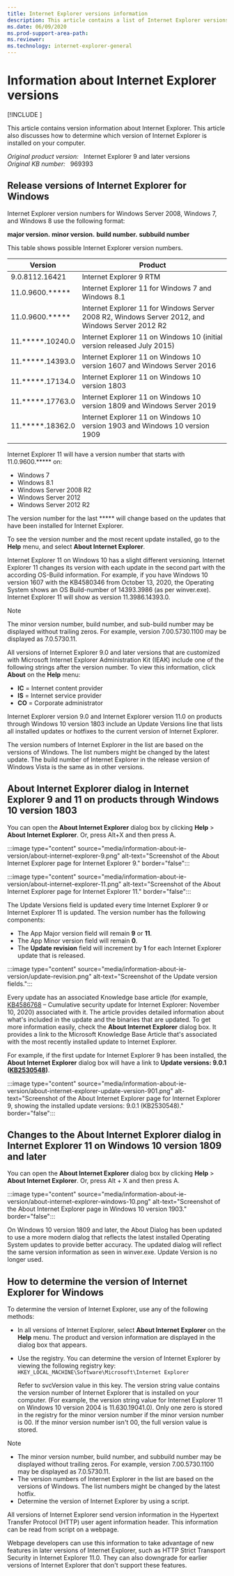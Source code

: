 ```yaml
---
title: Internet Explorer versions information
description: This article contains a list of Internet Explorer versions.
ms.date: 06/09/2020
ms.prod-support-area-path: 
ms.reviewer: 
ms.technology: internet-explorer-general
---
```

# Information about Internet Explorer versions

[!INCLUDE [](../includes/browsers-important.md)]

This article contains version information about Internet Explorer. This article also discusses how to determine which version of Internet Explorer is installed on your computer.

_Original product version:_ &nbsp; Internet Explorer 9 and later versions  
_Original KB number:_ &nbsp; 969393

## Release versions of Internet Explorer for Windows

Internet Explorer version numbers for Windows Server 2008, Windows 7, and Windows 8 use the following format:

**major version.** **minor version.** **build number.** **subbuild number**

This table shows possible Internet Explorer version numbers.

| Version| Product |
|---|---|
|9.0.8112.16421|Internet Explorer 9 RTM|
|11.0.9600.*****|Internet Explorer 11 for Windows 7 and Windows 8.1|
|11.0.9600.*****|Internet Explorer 11 for Windows Server 2008 R2, Windows Server 2012, and Windows Server 2012 R2|
|11.*****.10240.0|Internet Explorer 11 on Windows 10 (initial version released July 2015)|
|11.*****.14393.0|Internet Explorer 11 on Windows 10 version 1607 and Windows Server 2016|
|11.*****.17134.0|Internet Explorer 11 on Windows 10 version 1803|
|11.*****.17763.0|Internet Explorer 11 on Windows 10 version 1809 and Windows Server 2019|
|11.*****.18362.0|Internet Explorer 11 on Windows 10 version 1903 and Windows 10 version 1909|
|||

Internet Explorer 11 will have a version number that starts with 11.0.9600.***** on:

- Windows 7
- Windows 8.1
- Windows Server 2008 R2
- Windows Server 2012
- Windows Server 2012 R2

The version number for the last ***** will change based on the updates that have been installed for Internet Explorer.

To see the version number and the most recent update installed, go to the **Help** menu, and select **About Internet Explorer**.

Internet Explorer 11 on Windows 10 has a slight different versioning. Internet Explorer 11 changes its version with each update in the second part with the according OS-Build information. For example, if you have Windows 10 version 1607 with the KB4580346 from October 13, 2020, the Operating System shows an OS Build-number of 14393.3986 (as per winver.exe). Internet Explorer 11 will show as version 11.3986.14393.0.

> [!Note]
> The minor version number, build number, and sub-build number may be displayed without trailing zeros. For example, version 7.00.5730.1100 may be displayed as 7.0.5730.11.
>
> All versions of Internet Explorer 9.0 and later versions that are customized with Microsoft Internet Explorer Administration Kit (IEAK) include one of the following strings after the version number. To view this information, click **About** on the **Help** menu:
>
> - **IC** = Internet content provider
> - **IS** = Internet service provider
> - **CO** = Corporate administrator
>
> Internet Explorer version 9.0 and Internet Explorer version 11.0 on products through Windows 10 version 1803 include an Update Versions line that lists all installed updates or hotfixes to the current version of Internet Explorer.
>
> The version numbers of Internet Explorer in the list are based on the versions of Windows. The list numbers might be changed by the latest update.
The build number of Internet Explorer in the release version of Windows Vista is the same as in other versions.

## About Internet Explorer dialog in Internet Explorer 9 and 11 on products through Windows 10 version 1803

You can open the **About Internet Explorer** dialog box by clicking **Help** > **About Internet Explorer**. Or, press Alt+X and then press A.

:::image type="content" source="media/information-about-ie-version/about-internet-explorer-9.png" alt-text="Screenshot of the About Internet Explorer page for Internet Explorer 9." border="false":::

:::image type="content" source="media/information-about-ie-version/about-internet-explorer-11.png" alt-text="Screenshot of the About Internet Explorer page for Internet Explorer 11." border="false":::

The Update Versions field is updated every time Internet Explorer 9 or Internet Explorer 11 is updated. The version number has the following components:

- The App Major version field will remain **9** or **11**.
- The App Minor version field will remain **0**.
- The **Update revision** field will increment by **1** for each Internet Explorer update that is released.

:::image type="content" source="media/information-about-ie-version/update-revision.png" alt-text="Screenshot of the Update version fields.":::

Every update has an associated Knowledge base article (for example, [KB4586768](https://support.microsoft.com/help/4586768) – Cumulative security update for Internet Explorer: November 10, 2020) associated with it. The article provides detailed information about what's included in the update and the binaries that are updated. To get more information easily, check the **About Internet Explorer** dialog box. It provides a link to the Microsoft Knowledge Base Article that's associated with the most recently installed update to Internet Explorer.

For example, if the first update for Internet Explorer 9 has been installed, the **About Internet Explorer** dialog box will have a link to **Update versions: 9.0.1 ([KB2530548](https://support.microsoft.com/help/2530548))**.

:::image type="content" source="media/information-about-ie-version/about-internet-explorer-update-version-901.png" alt-text="Screenshot of the About Internet Explorer page for Internet Explorer 9, showing the installed update versions: 9.0.1 (KB2530548)." border="false":::

## Changes to the About Internet Explorer dialog in Internet Explorer 11 on Windows 10 version 1809 and later

You can open the **About Internet Explorer** dialog box by clicking **Help** > **About Internet Explorer**. Or, press Alt + X and then press A.

:::image type="content" source="media/information-about-ie-version/about-internet-explorer-windows-10.png" alt-text="Screenshot of the About Internet Explorer page in Windows 10 version 1903." border="false":::

On Windows 10 version 1809 and later, the About Dialog has been updated to use a more modern dialog that reflects the latest installed Operating System updates to provide better accuracy. The updated dialog will reflect the same version information as seen in winver.exe. Update Version is no longer used.

## How to determine the version of Internet Explorer for Windows

To determine the version of Internet Explorer, use any of the following methods:

- In all versions of Internet Explorer, select **About Internet Explorer** on the **Help** menu. The product and version information are displayed in the dialog box that appears.
- Use the registry. You can determine the version of Internet Explorer by viewing the following registry key:  
  `HKEY_LOCAL_MACHINE\Software\Microsoft\Internet Explorer`

  Refer to svcVersion value in this key. The version string value contains the version number of Internet Explorer that is installed on your computer. (For example, the version string value for Internet Explorer 11 on Windows 10 version 2004 is 11.630.19041.0). Only one zero is stored in the registry for the minor version number if the minor version number is 00. If the minor version number isn't 00, the full version value is stored.

> [!NOTE]
>
> - The minor version number, build number, and subbuild number may be displayed without trailing zeros. For example, version 7.00.5730.1100 may be displayed as 7.0.5730.11.
> - The version numbers of Internet Explorer in the list are based on the versions of Windows. The list numbers might be changed by the latest hotfix.
> - Determine the version of Internet Explorer by using a script.

All versions of Internet Explorer send version information in the Hypertext Transfer Protocol (HTTP) user agent information header. This information can be read from script on a webpage.

Webpage developers can use this information to take advantage of new features in later versions of Internet Explorer, such as HTTP Strict Transport Security in Internet Explorer 11.0. They can also downgrade for earlier versions of Internet Explorer that don't support these features.
